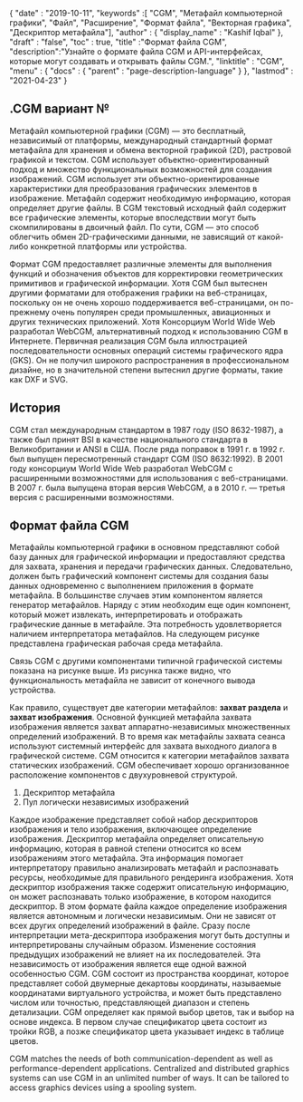 {
  "date" : "2019-10-11",
  "keywords" :[ "CGM", "Метафайл компьютерной графики", "Файл", "Расширение", "Формат файла", "Векторная графика", "Дескриптор метафайла"],
  "author" : {
    "display_name" : "Kashif Iqbal"
},
  "draft" : "false",
  "toc" : true,
  "title" :"Формат файла CGM",
  "description":"Узнайте о формате файла CGM и API-интерфейсах, которые могут создавать и открывать файлы CGM.",
  "linktitle" : "CGM",
  "menu" : {
    "docs" : {
      "parent" : "page-description-language"
}
},
  "lastmod" : "2021-04-23"
}

## .CGM вариант № ##

Метафайл компьютерной графики (CGM) — это бесплатный, независимый от платформы, международный стандартный формат метафайла для хранения и обмена векторной графикой (2D), растровой графикой и текстом. CGM использует объектно-ориентированный подход и множество функциональных возможностей для создания изображений. CGM использует эти объектно-ориентированные характеристики для преобразования графических элементов в изображение. Метафайл содержит необходимую информацию, которая определяет другие файлы. В CGM текстовый исходный файл содержит все графические элементы, которые впоследствии могут быть скомпилированы в двоичный файл. По сути, CGM — это способ облегчить обмен 2D-графическими данными, не зависящий от какой-либо конкретной платформы или устройства.

Формат CGM предоставляет различные элементы для выполнения функций и обозначения объектов для корректировки геометрических примитивов и графической информации. Хотя CGM был вытеснен другими форматами для отображения графики на веб-страницах, поскольку он не очень хорошо поддерживается веб-страницами, он по-прежнему очень популярен среди промышленных, авиационных и других технических приложений. Хотя Консорциум World Wide Web разработал WebCGM, альтернативный подход к использованию CGM в Интернете. Первичная реализация CGM была иллюстрацией последовательности основных операций системы графического ядра (GKS). Он не получил широкого распространения в профессиональном дизайне, но в значительной степени вытеснил другие форматы, такие как DXF и SVG.

## История ##

CGM стал международным стандартом в 1987 году (ISO 8632-1987), а также был принят BSI в качестве национального стандарта в Великобритании и ANSI в США. После ряда поправок в 1991 г. в 1992 г. был выпущен пересмотренный стандарт CGM (ISO 8632:1992). В 2001 году консорциум World Wide Web разработал WebCGM с расширенными возможностями для использования с веб-страницами. В 2007 г. была выпущена вторая версия WebCGM, а в 2010 г. — третья версия с расширенными возможностями.

## Формат файла CGM ##

Метафайлы компьютерной графики в основном представляют собой базу данных для графической информации и предоставляют средства для захвата, хранения и передачи графических данных. Следовательно, должен быть графический компонент системы для создания базы данных одновременно с выполнением приложения в формате метафайла. В большинстве случаев этим компонентом является генератор метафайлов. Наряду с этим необходим еще один компонент, который может извлекать, интерпретировать и отображать графические данные в метафайле. Эта потребность удовлетворяется наличием интерпретатора метафайлов. На следующем рисунке представлена графическая рабочая среда метафайла.

Связь CGM с другими компонентами типичной графической системы показана на рисунке выше. Из рисунка также видно, что функциональность метафайла не зависит от конечного вывода устройства.

Как правило, существует две категории метафайлов: **захват раздела** и **захват изображения**. Основной функцией метафайла захвата изображения является захват аппаратно-независимых множественных определений изображений. В то время как метафайлы захвата сеанса используют системный интерфейс для захвата выходного диалога в графической системе. CGM относится к категории метафайлов захвата статических изображений. CGM обеспечивает хорошо организованное расположение компонентов с двухуровневой структурой.

1. Дескриптор метафайла
1. Пул логически независимых изображений

Каждое изображение представляет собой набор дескрипторов изображения и тело изображения, включающее определение изображения. Дескриптор метафайла определяет описательную информацию, которая в равной степени относится ко всем изображениям этого метафайла. Эта информация помогает интерпретатору правильно анализировать метафайл и распознавать ресурсы, необходимые для правильного рендеринга изображения. Хотя дескриптор изображения также содержит описательную информацию, он может распознавать только изображение, в котором находится дескриптор. В этом формате файла каждое определение изображения является автономным и логически независимым. Они не зависят от всех других определений изображений в файле. Сразу после интерпретации мета-дескриптора изображения могут быть доступны и интерпретированы случайным образом. Изменение состояния предыдущих изображений не влияет на их последователей. Эта независимость от изображения является еще одной важной особенностью CGM. CGM состоит из пространства координат, которое представляет собой двумерные декартовы координаты, называемые координатами виртуального устройства, и может быть представлено числом или точностью, представляющей диапазон и степень детализации. CGM определяет как прямой выбор цветов, так и выбор на основе индекса. В первом случае спецификатор цвета состоит из тройки RGB, а позже спецификатор цвета указывает индекс в таблице цветов.

CGM matches the needs of both communication-dependent as well as performance-dependent applications. Centralized and distributed graphics systems can use CGM in an unlimited number of ways.  It can be tailored to access graphics devices using a spooling system.
